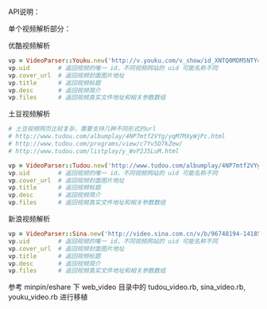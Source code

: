 API说明：

单个视频解析部分：

优酷视频解析

```ruby
vp = VideoParser::Youku.new('http://v.youku.com/v_show/id_XNTQ0MDM5NTY4.html')
vp.uid        # 返回视频的唯一 id，不同视频网站的 uid 可能名称不同
vp.cover_url  # 返回视频封面图片地址
vp.title      # 返回视频标题
vp.desc       # 返回视频简介
vp.files      # 返回视频真实文件地址和相关参数数组
```

土豆视频解析

```ruby
# 土豆视频网页比较复杂，需要支持几种不同形式的url
# http://www.tudou.com/albumplay/4NP7mtf2VYg/yqM7MXyWjPc.html
# http://www.tudou.com/programs/view/c7Yv5D7kZew/
# http://www.tudou.com/listplay/y_WvP2J5LuM.html

vp = VideoParser::Tudou.new('http://www.tudou.com/albumplay/4NP7mtf2VYg/yqM7MXyWjPc.html')
vp.uid        # 返回视频的唯一 id，不同视频网站的 uid 可能名称不同
vp.cover_url  # 返回视频封面图片地址
vp.title      # 返回视频标题
vp.desc       # 返回视频简介
vp.files      # 返回视频真实文件地址和相关参数数组
```

新浪视频解析

```ruby
vp = VideoParser::Sina.new('http://video.sina.com.cn/v/b/96748194-1418521581.html')
vp.uid        # 返回视频的唯一 id，不同视频网站的 uid 可能名称不同
vp.cover_url  # 返回视频封面图片地址
vp.title      # 返回视频标题
vp.desc       # 返回视频简介
vp.files      # 返回视频真实文件地址和相关参数数组
```

参考 minpin/eshare 下 web_video 目录中的 tudou_video.rb, sina_video.rb, youku_video.rb 进行移植
